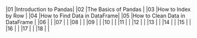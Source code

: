 
|01 |Introduction to Pandas|
|02 |The Basics of Pandas |
|03 |How to Index by Row |
|04 |How to Find Data in DataFrame|
|05 |How to Clean Data in DataFrame |
|06 | |
|07 | |
|08 | |
|09 | |
|10 | |
|11 | |
|12 | |
|13 | |
|14 | |
|15 | |
|16 | |
|17 | |
|18 | |
